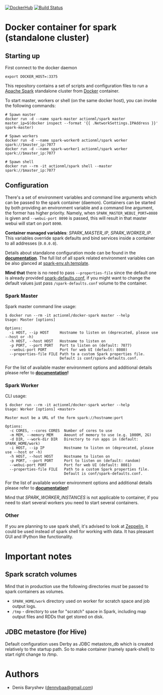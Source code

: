 [![DockerHub](https://img.shields.io/badge/docker-available-blue.svg)](https://hub.docker.com/r/actionml/spark) [![Build Status](https://travis-ci.org/actionml/docker-spark.svg?branch=master)](https://travis-ci.org/actionml/docker-spark)

# Docker container for spark (standalone cluster)

## Starting up

First connect to the docker daemon

```
export DOCKER_HOST=:3375
```

This repository contains a set of scripts and configuration files to run a [Apache Spark](https://spark.apache.org/) standalone cluster from [Docker](https://www.docker.io/) container.

To start master, workers or shell (on the same docker host),  you can invoke the following commands:

```
# Spawn master
docker run -d --name spark-master actionml/spark master
master_ip=$(docker inspect --format '{{ .NetworkSettings.IPAddress }}' spark-master)

# Spawn workers
docker run -d --name spark-worker0 actionml/spark worker spark://$master_ip:7077
docker run -d --name spark-worker1 actionml/spark worker spark://$master_ip:7077

# Spawn shell
docker run --rm -it actionml/spark shell --master spark://$master_ip:7077
```

## Configuration

There's a set of environment variables and command line arguments which can be passed to the spark container (daemon). Containers can be started by both providing an environment variable and a command line argument, the former has higher priority. Namely, when `SPARK_MASTER_WEBUI_PORT=8080` is given and `--webui-port 8090` is passed, this will result in that master webui will start on port `8090`.

**Container managed variables**: *SPARK_MASTER_IP*, *SPARK_WORKER_IP*. This variables override spark defaults and bind services inside a container to all addresses (`0.0.0.0`).

Details about standalone configuration mode can be found in the **[documentation](http://spark.apache.org/docs/latest/spark-standalone.html#cluster-launch-scripts)**. The full list of all spark related environment variables can be also glanced at [spark-env.sh.template](https://github.com/apache/spark/blob/master/conf/spark-env.sh.template).


**Mind that** there is no need to pass `--properties-file` since the default one is already provided [spark-defaults.conf](spark-defaults.conf), if you might want to change the default values just pass `/spark-defaults.conf` volume to the container.

### Spark Master

Spark master command line usage:

```
$ docker run --rm -it actionml/docker-spark master --help
Usage: Master [options]

Options:
  -i HOST, --ip HOST     Hostname to listen on (deprecated, please use --host or -h)
  -h HOST, --host HOST   Hostname to listen on
  -p PORT, --port PORT   Port to listen on (default: 7077)
  --webui-port PORT      Port for web UI (default: 8080)
  --properties-file FILE Path to a custom Spark properties file.
                         Default is conf/spark-defaults.conf.
```

For the list of available master environment options and additional details please refer to **[documentation](http://spark.apache.org/docs/latest/spark-standalone.html#cluster-launch-scripts)!**

### Spark Worker

CLI usage:

```
$ docker run --rm -it actionml/docker-spark worker --help
Usage: Worker [options] <master>

Master must be a URL of the form spark://hostname:port

Options:
  -c CORES, --cores CORES  Number of cores to use
  -m MEM, --memory MEM     Amount of memory to use (e.g. 1000M, 2G)
  -d DIR, --work-dir DIR   Directory to run apps in (default: SPARK_HOME/work)
  -i HOST, --ip IP         Hostname to listen on (deprecated, please use --host or -h)
  -h HOST, --host HOST     Hostname to listen on
  -p PORT, --port PORT     Port to listen on (default: random)
  --webui-port PORT        Port for web UI (default: 8081)
  --properties-file FILE   Path to a custom Spark properties file.
                           Default is conf/spark-defaults.conf.
```

For the list of available worker environment options and additional details please refer to **[documentation](http://spark.apache.org/docs/latest/spark-standalone.html#cluster-launch-scripts)!**

Mind that *SPARK_WORKER_INSTANCES* is not applicable to container, if you need to start several workers you need to start several containers.

### Other

If you are planning to use spark shell, it's advised to look at [Zeppelin](https://zeppelin.incubator.apache.org/), it could be used instead of spark shell for working with data. It has pleasant GUI and IPython like functionality.

# Important notes

## Spark scratch volumes

Mind that in production use the following directories *must* be passed to spark containers as volumes.

* `SPARK_HOME/work` directory used on worker for scratch space and job output logs.
*  `/tmp` - directory to use for "scratch" space in Spark, including map output files and RDDs that get stored on disk.

## JDBC metastore (for Hive)

Default configuration uses Derby as JDBC metastore_db which is created relatively to the startup path. So to make container (namely spark-shell) to start right change to /tmp.

# Authors

 - Denis Baryshev (<dennybaa@gmail.com>)
